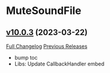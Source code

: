 # MuteSoundFile

## [v10.0.3](https://github.com/funkydude/MuteSoundFile/tree/v10.0.3) (2023-03-22)
[Full Changelog](https://github.com/funkydude/MuteSoundFile/compare/v10.0.2...v10.0.3) [Previous Releases](https://github.com/funkydude/MuteSoundFile/releases)

- bump toc  
- Libs: Update CallbackHandler embed  
